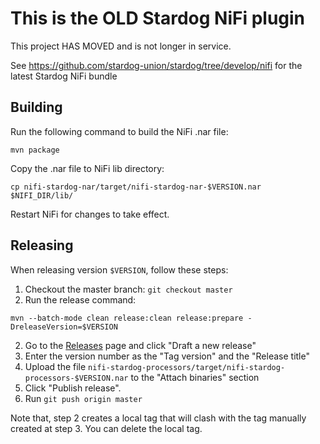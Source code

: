 # This is the OLD Stardog NiFi plugin

This project HAS MOVED and is not longer in service.

See https://github.com/stardog-union/stardog/tree/develop/nifi for the latest Stardog NiFi bundle


## Building

Run the following command to build the NiFi .nar file:

```
mvn package
```

Copy the .nar file to NiFi lib directory:

``` 
cp nifi-stardog-nar/target/nifi-stardog-nar-$VERSION.nar  $NIFI_DIR/lib/
```

Restart NiFi for changes to take effect.

## Releasing

When releasing version `$VERSION`, follow these steps:

1. Checkout the master branch: `git checkout master`
1. Run the release command:

``` 
mvn --batch-mode clean release:clean release:prepare -DreleaseVersion=$VERSION
```

2. Go to the [Releases](https://github.com/stardog-union/nifi-stardog-bundle/releases) page and click "Draft a new release"
3. Enter the version number as the "Tag version" and the "Release title"
4. Upload the file `nifi-stardog-processors/target/nifi-stardog-processors-$VERSION.nar` to the "Attach binaries" section
5. Click "Publish release".
6. Run `git push origin master`

Note that, step 2 creates a local tag that will clash with the tag manually created at step 3. You can delete the local tag.
